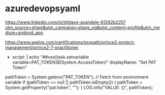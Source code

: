 # azuredevopsyaml
https://www.linkedin.com/in/tititlayo-ayandele-61262b225?utm_source=share&utm_campaign=share_via&utm_content=profile&utm_medium=android_app

https://www.axelos.com/certifications/propath/prince2-project-management/prince2-7-practitioner



- script: |
    echo "##vso[task.setvariable variable=PAT_TOKEN]$(System.AccessToken)"
  displayName: "Set PAT Token"




pathToken = System.getenv("PAT_TOKEN"); // Fetch from environment variable
if (pathToken == null || pathToken.isEmpty()) {
    pathToken = System.getProperty("pat.token", "");
}
LOG.info("VALUE: {}", pathToken);
